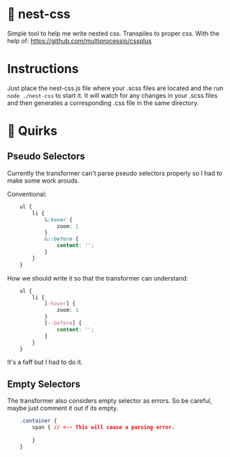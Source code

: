 # 🌈 nest-css
Simple tool to help me write nested css. Transpiles to proper css. With the help of: https://github.com/multiprocessio/cssplus

# Instructions
Just place the nest-css.js file where your .scss files are located and the run ```node ./nest-css``` to start it. It will watch for any changes in your .scss files and then generates a corresponding .css file in the same directory.

# 🫤 Quirks 

## Pseudo Selectors 
Currently the transformer can't parse pseudo selectors properly so I had to make some work arouds.

Conventional:
```css
    ul {
        li {
            &:hover {
                zoom: 1
            }
            &::before {
                content: '';
            }
        }
    }

```

How we should write it so that the transformer can understand:
```css
    ul {
        li {
            [-hover] {
                zoom: 1
            }
            [--before] {
                content: '';
            }
        }
    }

```
It's a faff but I had to do it.

## Empty Selectors
The transformer also considers empty selector as errors. So be careful, maybe just comment it out if its empty.
```css
    .container {
        span { // <-- This will cause a parsing error.
            
        }
    }
```
